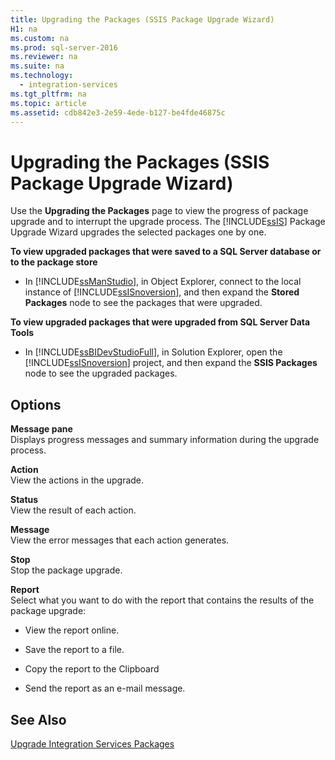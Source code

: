 ```yaml
---
title: Upgrading the Packages (SSIS Package Upgrade Wizard)
H1: na
ms.custom: na
ms.prod: sql-server-2016
ms.reviewer: na
ms.suite: na
ms.technology: 
  - integration-services
ms.tgt_pltfrm: na
ms.topic: article
ms.assetid: cdb842e3-2e59-4ede-b127-be4fde46875c
---
```

# Upgrading the Packages (SSIS Package Upgrade Wizard)
  Use the **Upgrading the Packages** page to view the progress of package upgrade and to interrupt the upgrade process. The [!INCLUDE[ssIS](../../Topics/TopicNameContainA/includes/ssIS_md.md)] Package Upgrade Wizard upgrades the selected packages one by one.  
  
 **To view upgraded packages that were saved to a SQL Server database or to the package store**  
  
-   In [!INCLUDE[ssManStudio](../../Topics/TopicNameContainA/includes/ssManStudio_md.md)], in Object Explorer, connect to the local instance of [!INCLUDE[ssISnoversion](../../Topics/TopicNameContainA/includes/ssISnoversion_md.md)], and then expand the **Stored Packages** node to see the packages that were upgraded.  
  
 **To view upgraded packages that were upgraded from SQL Server Data Tools**  
  
-   In [!INCLUDE[ssBIDevStudioFull](../../Topics/TopicNameContainA/includes/ssBIDevStudioFull_md.md)], in Solution Explorer, open the [!INCLUDE[ssISnoversion](../../Topics/TopicNameContainA/includes/ssISnoversion_md.md)] project, and then expand the **SSIS Packages** node to see the upgraded packages.  
  
## Options  
 **Message pane**  
 Displays progress messages and summary information during the upgrade process.  
  
 **Action**  
 View the actions in the upgrade.  
  
 **Status**  
 View the result of each action.  
  
 **Message**  
 View the error messages that each action generates.  
  
 **Stop**  
 Stop the package upgrade.  
  
 **Report**  
 Select what you want to do with the report that contains the results of the package upgrade:  
  
-   View the report online.  
  
-   Save the report to a file.  
  
-   Copy the report to the Clipboard  
  
-   Send the report as an e-mail message.  
  
## See Also  
 [Upgrade Integration Services Packages](../../Topics/TopicNameNotContainA/Upgrade-Integration-Services-Packages.md)  
  
  